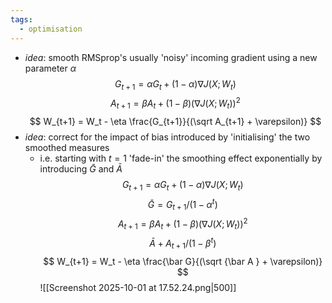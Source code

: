 ```yaml
---
tags:
  - optimisation
---
```


- *idea*: smooth RMSprop's usually 'noisy' incoming gradient using a new parameter $\alpha$
$$
G_{t+1}=\alpha G_t + (1-\alpha)\nabla J (X;W_t)
$$
$$
A_{t+1} = \beta A_t + (1-\beta)(\nabla J (X;W_t))^2
$$
$$
W_{t+1} = W_t - \eta \frac{G_{t+1}}{(\sqrt A_{t+1} + \varepsilon)}
$$
- *idea*: correct for the impact of bias introduced by 'initialising' the two smoothed measures
	- i.e. starting with $t=1$ 'fade-in' the smoothing effect exponentially by introducing $\bar G$ and $\bar A$
$$
G_{t+1}=\alpha G_t + (1-\alpha)\nabla J (X;W_t)
$$
$$
\bar G = G_{t+1}/(1-\alpha ^t)
$$
$$
A_{t+1} = \beta A_t + (1-\beta)(\nabla J (X;W_t))^2
$$
$$
\bar A + A_{t+1} / (1-\beta ^t)
$$
$$
W_{t+1} = W_t - \eta \frac{\bar G}{(\sqrt {\bar A } + \varepsilon)}
$$
![[Screenshot 2025-10-01 at 17.52.24.png|500]]